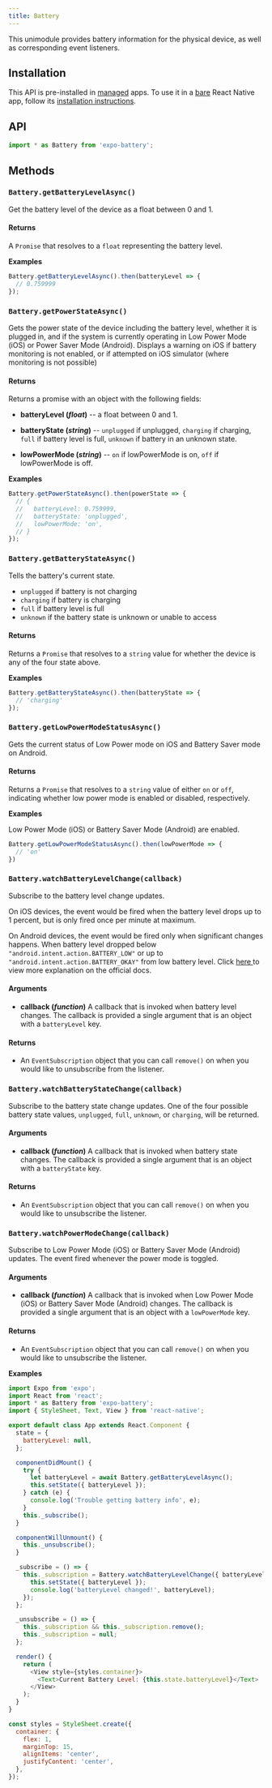 ```yaml
---
title: Battery
---
```


This unimodule provides battery information for the physical device, as well as corresponding event listeners.

## Installation

This API is pre-installed in [managed](../../introduction/managed-vs-bare/#managed-workflow) apps. To use it in a [bare](../../introduction/managed-vs-bare/#bare-workflow) React Native app, follow its [installation instructions](https://github.com/expo/expo/tree/master/packages/expo-battery).

## API

```js
import * as Battery from 'expo-battery';
```

## Methods

### `Battery.getBatteryLevelAsync()`

Get the battery level of the device as a float between 0 and 1.

#### Returns

A `Promise` that resolves to a `float` representing the battery level.

**Examples**

```js
Battery.getBatteryLevelAsync().then(batteryLevel => {
  // 0.759999
});
```

### `Battery.getPowerStateAsync()`

Gets the power state of the device including the battery level, whether it is plugged in, and if the system is currently operating in Low Power Mode (iOS) or Power Saver Mode (Android). Displays a warning on iOS if battery monitoring is not enabled, or if attempted on iOS simulator (where monitoring is not possible)

#### Returns

Returns a promise with an object with the following fields:

- **batteryLevel (_float_)** -- a float between 0 and 1.

- **batteryState (_string_)** -- `unplugged` if unplugged, `charging` if charging, `full` if battery level is full, `unknown` if battery in an unknown state.

- **lowPowerMode (_string_)** -- `on` if lowPowerMode is on, `off` if lowPowerMode is off.

**Examples**

```js
Battery.getPowerStateAsync().then(powerState => {
  // {
  //   batteryLevel: 0.759999,
  //   batteryState: 'unplugged',
  //   lowPowerMode: 'on',
  // }
});
```

### `Battery.getBatteryStateAsync()`

Tells the battery's current state.

- `unplugged` if battery is not charging
- `charging` if battery is charging
- `full` if battery level is full
- `unknown` if the battery state is unknown or unable to access

#### Returns

Returns a `Promise` that resolves to a `string` value for whether the device is any of the four state above.

**Examples**

```js
Battery.getBatteryStateAsync().then(batteryState => {
  // 'charging'
});
```

### `Battery.getLowPowerModeStatusAsync()`

Gets the current status of Low Power mode on iOS and Battery Saver mode on Android. 

#### Returns 

Returns a `Promise` that resolves to a `string` value of either `on` or `off`, indicating whether low power mode is enabled or disabled, respectively. 

**Examples** 

Low Power Mode (iOS) or Battery Saver Mode (Android) are enabled.
```js
Battery.getLowPowerModeStatusAsync().then(lowPowerMode => {
  // 'on'
})
```

### `Battery.watchBatteryLevelChange(callback)`

Subscribe to the battery level change updates.

On iOS devices, the event would be fired when the battery level drops up to 1 percent, but is only fired once per minute at maximum.

On Android devices, the event would be fired only when significant changes happens. When battery level dropped below `"android.intent.action.BATTERY_LOW"` or up to `"android.intent.action.BATTERY_OKAY"` from low battery level. Click [ here ](https://developer.android.com/training/monitoring-device-state/battery-monitoring) to view more explanation on the official docs.

#### Arguments

- **callback (_function_)** A callback that is invoked when battery level changes. The callback is provided a single argument that is an object with a `batteryLevel` key.

#### Returns

- An `EventSubscription` object that you can call `remove()` on when you would like to unsubscribe from the listener.

### `Battery.watchBatteryStateChange(callback)`

Subscribe to the battery state change updates. One of the four possible battery state values, `unplugged`, `full`, `unknown`, or `charging`, will be returned.

#### Arguments

- **callback (_function_)** A callback that is invoked when battery state changes. The callback is provided a single argument that is an object with a `batteryState` key.

#### Returns

- An `EventSubscription` object that you can call `remove()` on when you would like to unsubscribe the listener.

### `Battery.watchPowerModeChange(callback)`

Subscribe to Low Power Mode (iOS) or Battery Saver Mode (Android) updates. The event fired whenever the power mode is toggled.

#### Arguments

- **callback (_function_)** A callback that is invoked when Low Power Mode (iOS) or Battery Saver Mode (Android) changes. The callback is provided a single argument that is an object with a `lowPowerMode` key.

#### Returns

- An `EventSubscription` object that you can call `remove()` on when you would like to unsubscribe the listener.

**Examples**

```js
import Expo from 'expo';
import React from 'react';
import * as Battery from 'expo-battery';
import { StyleSheet, Text, View } from 'react-native';

export default class App extends React.Component {
  state = {
    batteryLevel: null,
  };

  componentDidMount() {
    try {
      let batteryLevel = await Battery.getBatteryLevelAsync();
      this.setState({ batteryLevel });
    } catch (e) {
      console.log('Trouble getting battery info', e);
    }
    this._subscribe();
  }

  componentWillUnmount() {
    this._unsubscribe();
  }

  _subscribe = () => {
    this._subscription = Battery.watchBatteryLevelChange({ batteryLevel }) => {
      this.setState({ batteryLevel });
      console.log('batteryLevel changed!', batteryLevel);
    });
  };

  _unsubscribe = () => {
    this._subscription && this._subscription.remove();
    this._subscription = null;
  };

  render() {
    return (
      <View style={styles.container}>
        <Text>Current Battery Level: {this.state.batteryLevel}</Text>
      </View>
    );
  }
}

const styles = StyleSheet.create({
  container: {
    flex: 1,
    marginTop: 15,
    alignItems: 'center',
    justifyContent: 'center',
  },
});
```
